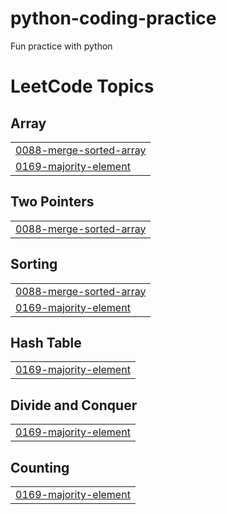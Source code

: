 # python-coding-practice
Fun practice with python

<!---LeetCode Topics Start-->
# LeetCode Topics
## Array
|  |
| ------- |
| [0088-merge-sorted-array](https://github.com/TSOlami/python-coding-practice/tree/master/0088-merge-sorted-array) |
| [0169-majority-element](https://github.com/TSOlami/python-coding-practice/tree/master/0169-majority-element) |
## Two Pointers
|  |
| ------- |
| [0088-merge-sorted-array](https://github.com/TSOlami/python-coding-practice/tree/master/0088-merge-sorted-array) |
## Sorting
|  |
| ------- |
| [0088-merge-sorted-array](https://github.com/TSOlami/python-coding-practice/tree/master/0088-merge-sorted-array) |
| [0169-majority-element](https://github.com/TSOlami/python-coding-practice/tree/master/0169-majority-element) |
## Hash Table
|  |
| ------- |
| [0169-majority-element](https://github.com/TSOlami/python-coding-practice/tree/master/0169-majority-element) |
## Divide and Conquer
|  |
| ------- |
| [0169-majority-element](https://github.com/TSOlami/python-coding-practice/tree/master/0169-majority-element) |
## Counting
|  |
| ------- |
| [0169-majority-element](https://github.com/TSOlami/python-coding-practice/tree/master/0169-majority-element) |
<!---LeetCode Topics End-->